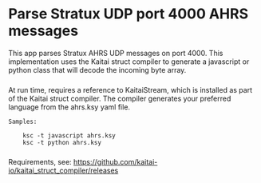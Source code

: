 # Parse Stratux UDP port 4000 AHRS messages 
This app parses Stratux AHRS UDP messages on port 4000. This implementation uses the Kaitai struct compiler to generate a javascript or python class that will decode the incoming byte array.

###
   At run time, requires a reference to KaitaiStream, which is installed as part of the Kaitai struct compiler. The compiler generates your preferred language from the ahrs.ksy yaml file. 
   ```
   Samples: 
       
       ksc -t javascript ahrs.ksy
       ksc -t python ahrs.ksy
   ```
###
   Requirements, see: https://github.com/kaitai-io/kaitai_struct_compiler/releases

